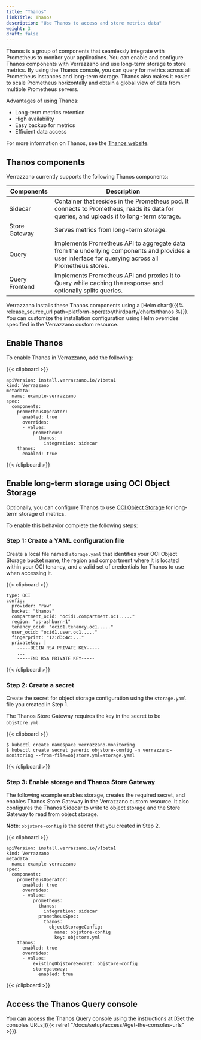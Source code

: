 ```yaml
---
title: "Thanos"
linkTitle: Thanos
description: "Use Thanos to access and store metrics data"
weight: 3
draft: false
---
```


Thanos is a group of components that seamlessly integrate with Prometheus to monitor your applications. You can enable and configure Thanos components with Verrazzano and use long-term storage to store metrics. By using the Thanos console, you can query for metrics across all Prometheus instances and long-term storage. Thanos also makes it easier to scale Prometheus horizontally and obtain a global view of data from multiple Prometheus servers.

Advantages of using Thanos:
- Long-term metrics retention
- High availability
- Easy backup for metrics
- Efficient data access

For more information on Thanos, see the [Thanos website](https://thanos.io/).

## Thanos components

Verrazzano currently supports the following Thanos components:

| Components     | Description                                                                                                                                         |
|----------------|-----------------------------------------------------------------------------------------------------------------------------------------------------|
| Sidecar        | Container that resides in the Prometheus pod. It connects to Prometheus, reads its data for queries, and uploads it to long-term storage.           |
| Store Gateway  | Serves metrics from long-term storage.                                                                                                              |
| Query          | Implements Prometheus API to aggregate data from the underlying components and provides a user interface for querying across all Prometheus stores. |
| Query Frontend | Implements Prometheus API and proxies it to Query while caching the response and optionally splits queries.                                        |

Verrazzano installs these Thanos components using a [Helm chart]({{% release_source_url path=platform-operator/thirdparty/charts/thanos %}}).
You can customize the installation configuration using Helm overrides specified in the Verrazzano custom resource.

## Enable Thanos

To enable Thanos in Verrazzano, add the following:

{{< clipboard >}}
<div class="highlight">

```
apiVersion: install.verrazzano.io/v1beta1
kind: Verrazzano
metadata:
  name: example-verrazzano
spec:
  components:
    prometheusOperator:
      enabled: true
      overrides:
      - values:
          prometheus:
            thanos:
              integration: sidecar
    thanos:
      enabled: true
```

</div>
{{< /clipboard >}}

## Enable long-term storage using OCI Object Storage

Optionally, you can configure Thanos to use [OCI Object Storage](https://docs.oracle.com/en-us/iaas/Content/Object/Concepts/objectstorageoverview.htm) 
for long-term storage of metrics.

To enable this behavior complete the following steps:

### Step 1: Create a YAML configuration file

Create a local file named `storage.yaml` that identifies your OCI Object Storage bucket name, the region and compartment
where it is located within your OCI tenancy, and a valid set of credentials for Thanos to use when accessing it.

{{< clipboard >}}
<div class="highlight">

```
type: OCI
config:
  provider: "raw"
  bucket: "thanos"
  compartment_ocid: "ocid1.compartment.oc1....."
  region: "us-ashburn-1"
  tenancy_ocid: "ocid1.tenancy.oc1....."
  user_ocid: "ocid1.user.oc1....."
  fingerprint: "12:d3:4c:..."
  privatekey: |
    -----BEGIN RSA PRIVATE KEY-----
    ...
    -----END RSA PRIVATE KEY-----
```

</div>
{{< /clipboard >}}

### Step 2: Create a secret

Create the secret for object storage configuration using the `storage.yaml` file you created in Step 1.

The Thanos Store Gateway requires the key in the secret to be `objstore.yml`.

{{< clipboard >}}
<div class="highlight">

```
$ kubectl create namespace verrazzano-monitoring
$ kubectl create secret generic objstore-config -n verrazzano-monitoring --from-file=objstore.yml=storage.yaml
```

</div>
{{< /clipboard >}}

### Step 3: Enable storage and Thanos Store Gateway

The following example enables storage, creates the required secret, and enables Thanos Store Gateway in the Verrazzano 
custom resource. It also configures the Thanos Sidecar to write to object storage and the Store Gateway to read from 
object storage.

**Note**: `objstore-config` is the secret that you created in Step 2.

{{< clipboard >}}
<div class="highlight">

```
apiVersion: install.verrazzano.io/v1beta1
kind: Verrazzano
metadata:
  name: example-verrazzano
spec:
  components:
    prometheusOperator:
      enabled: true
      overrides:
      - values:
          prometheus:
            thanos:
              integration: sidecar
            prometheusSpec:
              thanos:
                objectStorageConfig:
                  name: objstore-config
                  key: objstore.yml
    thanos:
      enabled: true
      overrides:
      - values:
          existingObjstoreSecret: objstore-config
          storegateway:
            enabled: true
```

</div>
{{< /clipboard >}}

## Access the Thanos Query console

You can access the Thanos Query console using the instructions at [Get the consoles URLs]({{< relref "/docs/setup/access/#get-the-consoles-urls" >}}).
